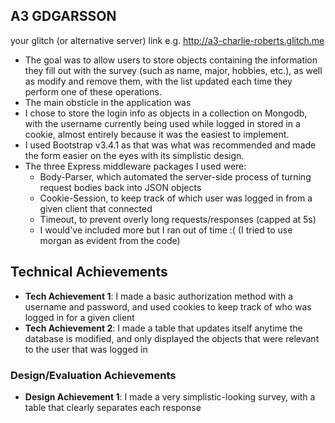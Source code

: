 ## A3 GDGARSSON

your glitch (or alternative server) link e.g. http://a3-charlie-roberts.glitch.me

- The goal was to allow users to store objects containing the information they fill out with the survey (such as name,
    major, hobbies, etc.), as well as modify and remove them, with the list updated each time they perform one of these operations.
- The main obsticle in the application was 
- I chose to store the login info as objects in a collection on Mongodb, with the username currently being used while logged in stored in a cookie, almost entirely because it was the easiest to implement.
- I used Bootstrap v3.4.1 as that was what was recommended and made the form easier on the eyes with its simplistic design.
- The three Express middleware packages I used were: 
  - Body-Parser, which automated the server-side process of turning request bodies back into JSON objects
  - Cookie-Session, to keep track of which user was logged in from a given client that connected
  - Timeout, to prevent overly long requests/responses (capped at 5s)
  - I would've included more but I ran out of time :( (I tried to use morgan as evident from the code)

## Technical Achievements
- **Tech Achievement 1**: I made a basic authorization method with a username and password, and used cookies to keep track of who
      was logged in for a given client
- **Tech Achievement 2**: I made a table that updates itself anytime the database is modified, and only
      displayed the objects that were relevant to the user that was logged in

### Design/Evaluation Achievements
- **Design Achievement 1**: I made a very simplistic-looking survey, with a table that clearly separates each response
